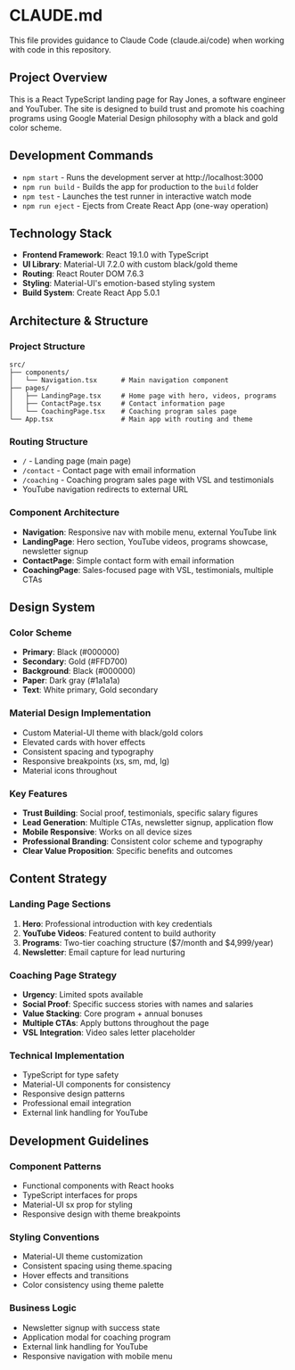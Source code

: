 # CLAUDE.md

This file provides guidance to Claude Code (claude.ai/code) when working with code in this repository.

## Project Overview

This is a React TypeScript landing page for Ray Jones, a software engineer and YouTuber. The site is designed to build trust and promote his coaching programs using Google Material Design philosophy with a black and gold color scheme.

## Development Commands

- `npm start` - Runs the development server at http://localhost:3000
- `npm run build` - Builds the app for production to the `build` folder
- `npm test` - Launches the test runner in interactive watch mode
- `npm run eject` - Ejects from Create React App (one-way operation)

## Technology Stack

- **Frontend Framework**: React 19.1.0 with TypeScript
- **UI Library**: Material-UI 7.2.0 with custom black/gold theme
- **Routing**: React Router DOM 7.6.3
- **Styling**: Material-UI's emotion-based styling system
- **Build System**: Create React App 5.0.1

## Architecture & Structure

### Project Structure
```
src/
├── components/
│   └── Navigation.tsx      # Main navigation component
├── pages/
│   ├── LandingPage.tsx     # Home page with hero, videos, programs
│   ├── ContactPage.tsx     # Contact information page
│   └── CoachingPage.tsx    # Coaching program sales page
└── App.tsx                 # Main app with routing and theme
```

### Routing Structure
- `/` - Landing page (main page)
- `/contact` - Contact page with email information
- `/coaching` - Coaching program sales page with VSL and testimonials
- YouTube navigation redirects to external URL

### Component Architecture
- **Navigation**: Responsive nav with mobile menu, external YouTube link
- **LandingPage**: Hero section, YouTube videos, programs showcase, newsletter signup
- **ContactPage**: Simple contact form with email information
- **CoachingPage**: Sales-focused page with VSL, testimonials, multiple CTAs

## Design System

### Color Scheme
- **Primary**: Black (#000000)
- **Secondary**: Gold (#FFD700)
- **Background**: Black (#000000)
- **Paper**: Dark gray (#1a1a1a)
- **Text**: White primary, Gold secondary

### Material Design Implementation
- Custom Material-UI theme with black/gold colors
- Elevated cards with hover effects
- Consistent spacing and typography
- Responsive breakpoints (xs, sm, md, lg)
- Material icons throughout

### Key Features
- **Trust Building**: Social proof, testimonials, specific salary figures
- **Lead Generation**: Multiple CTAs, newsletter signup, application flow
- **Mobile Responsive**: Works on all device sizes
- **Professional Branding**: Consistent color scheme and typography
- **Clear Value Proposition**: Specific benefits and outcomes

## Content Strategy

### Landing Page Sections
1. **Hero**: Professional introduction with key credentials
2. **YouTube Videos**: Featured content to build authority
3. **Programs**: Two-tier coaching structure ($7/month and $4,999/year)
4. **Newsletter**: Email capture for lead nurturing

### Coaching Page Strategy
- **Urgency**: Limited spots available
- **Social Proof**: Specific success stories with names and salaries
- **Value Stacking**: Core program + annual bonuses
- **Multiple CTAs**: Apply buttons throughout the page
- **VSL Integration**: Video sales letter placeholder

### Technical Implementation
- TypeScript for type safety
- Material-UI components for consistency
- Responsive design patterns
- Professional email integration
- External link handling for YouTube

## Development Guidelines

### Component Patterns
- Functional components with React hooks
- TypeScript interfaces for props
- Material-UI sx prop for styling
- Responsive design with theme breakpoints

### Styling Conventions
- Material-UI theme customization
- Consistent spacing using theme.spacing
- Hover effects and transitions
- Color consistency using theme palette

### Business Logic
- Newsletter signup with success state
- Application modal for coaching program
- External link handling for YouTube
- Responsive navigation with mobile menu